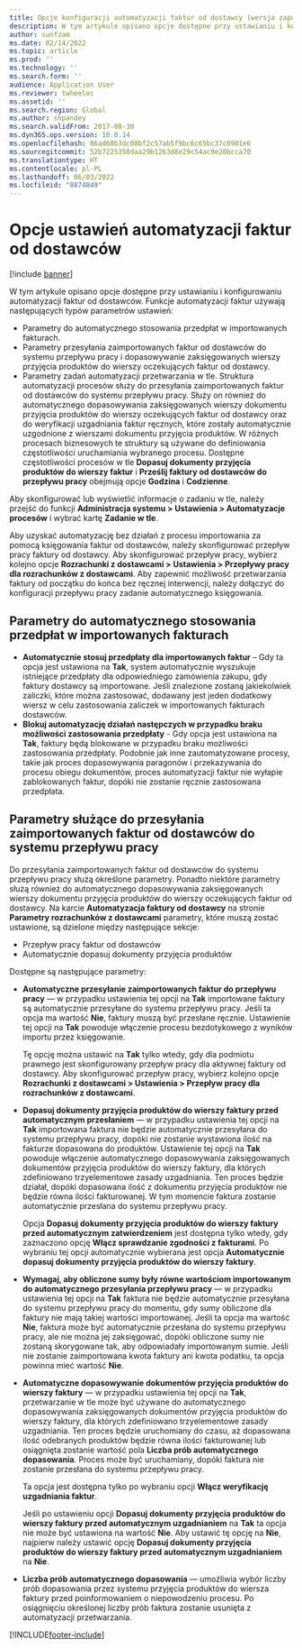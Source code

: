 ```yaml
---
title: Opcje konfiguracji automatyzacji faktur od dostawcy (wersja zapoznawcza)
description: W tym artykule opisano opcje dostępne przy ustawianiu i konfigurowaniu automatyzacji faktur od dostawców.
author: sunfzam
ms.date: 02/14/2022
ms.topic: article
ms.prod: ''
ms.technology: ''
ms.search.form: ''
audience: Application User
ms.reviewer: twheeloc
ms.assetid: ''
ms.search.region: Global
ms.author: shpandey
ms.search.validFrom: 2017-08-30
ms.dyn365.ops.version: 10.0.14
ms.openlocfilehash: 86ad68b3dc08bf2c57ab5f9bc6c65bc37c0901e6
ms.sourcegitcommit: 52b7225350daa29b1263d8e29c54ac9e20bcca70
ms.translationtype: HT
ms.contentlocale: pl-PL
ms.lasthandoff: 06/03/2022
ms.locfileid: "8874849"
---
```

# <a name="setup-options-for-vendor-invoice-automation"></a>Opcje ustawień automatyzacji faktur od dostawców

[!include [banner](../includes/banner.md)]

W tym artykule opisano opcje dostępne przy ustawianiu i konfigurowaniu automatyzacji faktur od dostawców. Funkcje automatyzacji faktur używają następujących typów parametrów ustawień:

- Parametry do automatycznego stosowania przedpłat w importowanych fakturach.
- Parametry przesyłania zaimportowanych faktur od dostawców do systemu przepływu pracy i dopasowywanie zaksięgowanych wierszy przyjęcia produktów do wierszy oczekujących faktur od dostawcy.
- Parametry zadań automatyzacji przetwarzania w tle. Struktura automatyzacji procesów służy do przesyłania zaimportowanych faktur od dostawców do systemu przepływu pracy. Służy on również do automatycznego dopasowywania zaksięgowanych wierszy dokumentu przyjęcia produktów do wierszy oczekujących faktur od dostawcy oraz do weryfikacji uzgadniania faktur ręcznych, które zostały automatycznie uzgodnione z wierszami dokumentu przyjęcia produktów. W różnych procesach biznesowych te struktury są używane do definiowania częstotliwości uruchamiania wybranego procesu. Dostępne częstotliwości procesów w tle **Dopasuj dokumenty przyjęcia produktów do wierszy faktur** i **Prześlij faktury od dostawców do przepływu pracy** obejmują opcje **Godzina** i **Codzienne**.

Aby skonfigurować lub wyświetlić informacje o zadaniu w tle, należy przejść do funkcji **Administracja systemu \> Ustawienia \> Automatyzacje procesów** i wybrać kartę **Zadanie w tle**.

Aby uzyskać automatyzację bez działań z procesu importowania za pomocą księgowania faktur od dostawców, należy skonfigurować przepływ pracy faktury od dostawcy. Aby skonfigurować przepływ pracy, wybierz kolejno opcje **Rozrachunki z dostawcami > Ustawienia > Przepływy pracy dla rozrachunków z dostawcami**. Aby zapewnić możliwość przetwarzania faktury od początku do końca bez ręcznej interwencji, należy dołączyć do konfiguracji przepływu pracy zadanie automatycznego księgowania.

## <a name="parameters-for-automatically-applying-prepayments-in-imported-invoices"></a>Parametry do automatycznego stosowania przedpłat w importowanych fakturach

- **Automatycznie stosuj przedpłaty dla importowanych faktur** – Gdy ta opcja jest ustawiona na **Tak**, system automatycznie wyszukuje istniejące przedpłaty dla odpowiedniego zamówienia zakupu, gdy faktury dostawcy są importowane. Jeśli znalezione zostaną jakiekolwiek zaliczki, które można zastosować, dodawany jest jeden dodatkowy wiersz w celu zastosowania zaliczek w importowanych fakturach dostawców.
- **Blokuj automatyzację działań następczych w przypadku braku możliwości zastosowania przedpłaty** - Gdy opcja jest ustawiona na **Tak**, faktury będą blokowane w przypadku braku możliwości zastosowania przedpłaty. Podobnie jak inne zautomatyzowane procesy, takie jak proces dopasowywania paragonów i przekazywania do procesu obiegu dokumentów, proces automatyzacji faktur nie wyłapie zablokowanych faktur, dopóki nie zostanie ręcznie zastosowana przedpłata. 

## <a name="parameters-for-submitting-imported-vendor-invoices-to-the-workflow-system"></a>Parametry służące do przesyłania zaimportowanych faktur od dostawców do systemu przepływu pracy

Do przesyłania zaimportowanych faktur od dostawców do systemu przepływu pracy służą określone parametry. Ponadto niektóre parametry służą również do automatycznego dopasowywania zaksięgowanych wierszy dokumentu przyjęcia produktów do wierszy oczekujących faktur od dostawcy. Na karcie **Automatyzacja faktury od dostawcy** na stronie **Parametry rozrachunków z dostawcami** parametry, które muszą zostać ustawione, są dzielone między następujące sekcje:

- Przepływ pracy faktur od dostawców
- Automatycznie dopasuj dokumenty przyjęcia produktów

Dostępne są następujące parametry:

- **Automatyczne przesyłanie zaimportowanych faktur do przepływu pracy** — w przypadku ustawienia tej opcji na **Tak** importowane faktury są automatycznie przesyłane do systemu przepływu pracy. Jeśli ta opcja ma wartość **Nie**, faktury muszą być przesłane ręcznie. Ustawienie tej opcji na **Tak** powoduje włączenie procesu bezdotykowego z wyników importu przez księgowanie.

    Tę opcję można ustawić na **Tak** tylko wtedy, gdy dla podmiotu prawnego jest skonfigurowany przepływ pracy dla aktywnej faktury od dostawcy. Aby skonfigurować przepływ pracy, wybierz kolejno opcje **Rozrachunki z dostawcami \> Ustawienia \> Przepływ pracy dla rozrachunków z dostawcami**.

- **Dopasuj dokumenty przyjęcia produktów do wierszy faktury przed automatycznym przesłaniem** — w przypadku ustawienia tej opcji na **Tak** importowana faktura nie będzie automatycznie przesyłana do systemu przepływu pracy, dopóki nie zostanie wystawiona ilość na fakturze dopasowana do produktów. Ustawienie tej opcji na **Tak** powoduje włączenie automatycznego dopasowywania zaksięgowanych dokumentów przyjęcia produktów do wierszy faktury, dla których zdefiniowano trzyelementowe zasady uzgadniania. Ten proces będzie działał, dopóki dopasowana ilość z dokumentu przyjęcia produktów nie będzie równa ilości fakturowanej. W tym momencie faktura zostanie automatycznie przesłana do systemu przepływu pracy.

    Opcja **Dopasuj dokumenty przyjęcia produktów do wierszy faktury przed automatycznym zatwierdzeniem** jest dostępna tylko wtedy, gdy zaznaczono opcję **Włącz sprawdzanie zgodności z fakturami**. Po wybraniu tej opcji automatycznie wybierana jest opcja **Automatycznie dopasuj dokumenty przyjęcia produktów do wierszy faktury**.

- **Wymagaj, aby obliczone sumy były równe wartościom importowanym do automatycznego przesyłania przepływu pracy** — w przypadku ustawienia tej opcji na **Tak** faktura nie będzie automatycznie przesyłana do systemu przepływu pracy do momentu, gdy sumy obliczone dla faktury nie mają takiej wartości importowanej. Jeśli ta opcja ma wartość **Nie**, faktura może być automatycznie przesłana do systemu przepływu pracy, ale nie można jej zaksięgować, dopóki obliczone sumy nie zostaną skorygowane tak, aby odpowiadały importowanym sumie. Jeśli nie zostanie zaimportowana kwota faktury ani kwota podatku, ta opcja powinna mieć wartość **Nie**.
- **Automatyczne dopasowywanie dokumentów przyjęcia produktów do wierszy faktury** — w przypadku ustawienia tej opcji na **Tak**, przetwarzanie w tle może być używane do automatycznego dopasowywania zaksięgowanych dokumentów przyjęcia produktów do wierszy faktury, dla których zdefiniowano trzyelementowe zasady uzgadniania. Ten proces będzie uruchomiany do czasu, aż dopasowana ilość odebranych produktów będzie równa ilości fakturowanej lub osiągnięta zostanie wartość pola **Liczba prób automatycznego dopasowania**. Proces może być uruchamiany, dopóki faktura nie zostanie przesłana do systemu przepływu pracy.

    Ta opcja jest dostępna tylko po wybraniu opcji **Włącz weryfikację uzgadniania faktur**.

    Jeśli po ustawieniu opcji **Dopasuj dokumenty przyjęcia produktów do wierszy faktury przed automatycznym uzgadnianiem** na **Tak** ta opcja nie może być ustawiona na wartość **Nie**. Aby ustawić tę opcję na **Nie**, najpierw należy ustawić opcję **Dopasuj dokumenty przyjęcia produktów do wierszy faktury przed automatycznym uzgadnianiem** na **Nie**.

- **Liczba prób automatycznego dopasowania** — umożliwia wybór liczby prób dopasowania przez systemu przyjęcia produktów do wiersza faktury przed poinformowaniem o niepowodzeniu procesu. Po osiągnięciu określonej liczby prób faktura zostanie usunięta z automatyzacji przetwarzania.



[!INCLUDE[footer-include](../../includes/footer-banner.md)]
